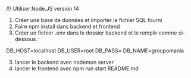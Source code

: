 /!\ Utiliser Node.JS version 14

1. Créer une base de données et importer le fichier SQL fourni
2. Faire npm install dans backend et frontend
3. Créer un fichier .env dans le dossier backend et le remplir comme ci-dessous :

DB_HOST=localhost
DB_USER=root
DB_PASS=
DB_NAME=groupomania

3. lancer le backend avec nodemon server
4. lancer le frontend avec npm run start
README.md